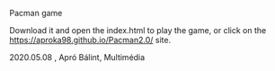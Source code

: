 Pacman game

Download it and open the index.html to play the game, or click on the https://aproka98.github.io/Pacman2.0/ site. 

2020.05.08 , Apró Bálint, Multimédia
